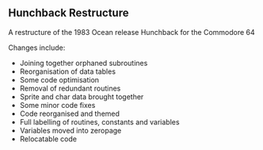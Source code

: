 ## Hunchback Restructure

A restructure of the 1983 Ocean release Hunchback for the Commodore 64  

Changes include:  

- Joining together orphaned subroutines  
- Reorganisation of data tables  
- Some code optimisation  
- Removal of redundant routines  
- Sprite and char data brought together  
- Some minor code fixes  
- Code reorganised and themed  
- Full labelling of routines, constants and variables  
- Variables moved into zeropage  
- Relocatable code
